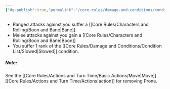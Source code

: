 ```yaml
---
{"dg-publish":true,"permalink":"/core-rules/damage-and-conditions/condition-list/prone/"}
---
```


- Ranged attacks against you suffer a [[Core Rules/Characters and Rolling/Boon and Bane\|Bane]].
- Melee attacks against you gain a [[Core Rules/Characters and Rolling/Boon and Bane\|Boon]]
- You suffer 1 rank of the [[Core Rules/Damage and Conditions/Condition List/Slowed\|Slowed]] condition.

##### Note: 
See the [[Core Rules/Actions and Turn Time/Basic Actions/Move\|Move]] [[Core Rules/Actions and Turn Time/Actions\|action]] for removing Prone.